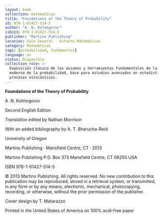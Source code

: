 ```yaml
---
layout: book
collection: matematicas
title: "Foundations of the Theory of Probability"
id: 978-1-61427-514-5
author: "A. N. Kolmogorov"
isbn13: 978-1-61427-514-5
publisher: "Martino Publishing"
location: Sala General · Estante Matemáticas
category: Matemáticas
tags: [probabilidad, fundamentos]
language: en
status: Disponible
collection_role: >-
  Exposición clásica de los axiomas y herramientas fundamentales de la teoría
  moderna de la probabilidad, base para estudios avanzados en estadística y
  procesos estocásticos.
---
```

**Foundations of the Theory of Probability**

A. N. Kolmogorov

Second English Edition

Translation edited by Nathan Morrison

With an added bibliography by A. T. Bharucha-Reid

University of Oregon

Martino Publishing · Mansfield Centre, CT · 2013

Martino Publishing
P.O. Box 373
Mansfield Centre, CT 06250 USA

ISBN 978-1-61427-514-5

© 2013 Martino Publishing. All rights reserved. No new contribution to this
publication may be reproduced, stored in a retrieval system, or transmitted, in
any form or by any means, electronic, mechanical, photocopying, recording, or
otherwise, without the prior permission of the publisher.

Cover design by T. Matarazzo

Printed in the United States of America on 100% acid-free paper
